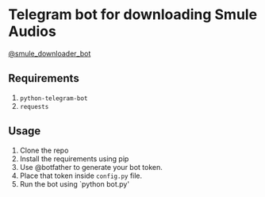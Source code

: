 # Telegram bot for downloading Smule Audios

[@smule_downloader_bot](http://t.me/smule_downloader_bot)

## Requirements
1. `python-telegram-bot`
2. `requests`

## Usage
1. Clone the repo
2. Install the requirements using pip
3. Use @botfather to generate your bot token.
4. Place that token inside `config.py` file.
5. Run the bot using `python bot.py'

